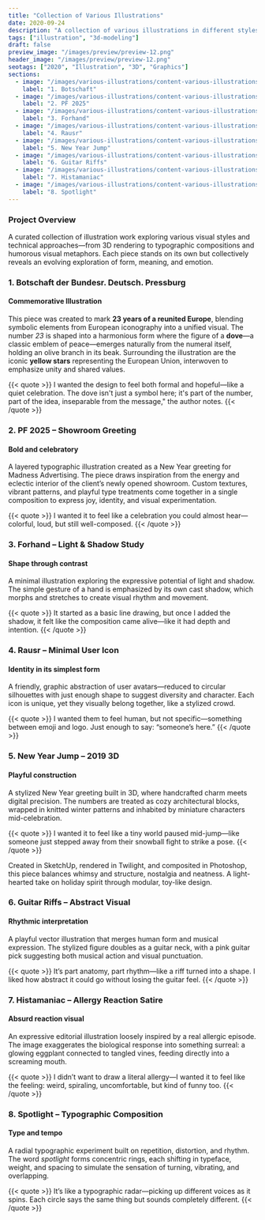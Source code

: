 ```yaml
---
title: "Collection of Various Illustrations"
date: 2020-09-24
description: "A collection of various illustrations in different styles and techniques."
tags: ["illustration", "3d-modeling"]
draft: false
preview_image: "/images/preview/preview-12.png"
header_image: "/images/preview/preview-12.png"
seotags: ["2020", "Illustration", "3D", "Graphics"]
sections:
  - image: "/images/various-illustrations/content-various-illustrations-7.png"
    label: "1. Botschaft"
  - image: "/images/various-illustrations/content-various-illustrations-8.png"
    label: "2. PF 2025"
  - image: "/images/various-illustrations/content-various-illustrations-1.png"
    label: "3. Forhand"
  - image: "/images/various-illustrations/content-various-illustrations-2.png"
    label: "4. Rausr"
  - image: "/images/various-illustrations/content-various-illustrations-3.jpg"
    label: "5. New Year Jump"
  - image: "/images/various-illustrations/content-various-illustrations-4.png"
    label: "6. Guitar Riffs"
  - image: "/images/various-illustrations/content-various-illustrations-5.png"
    label: "7. Histamaniac"
  - image: "/images/various-illustrations/content-various-illustrations-6.png"
    label: "8. Spotlight"
---
```



### Project Overview

A curated collection of illustration work exploring various visual styles and technical approaches—from 3D rendering to typographic compositions and humorous visual metaphors. Each piece stands on its own but collectively reveals an evolving exploration of form, meaning, and emotion.

### 1. Botschaft der Bundesr. Deutsch. Pressburg  
#### Commemorative Illustration  

This piece was created to mark **23 years of a reunited Europe**, blending symbolic elements from European iconography into a unified visual. The number *23* is shaped into a harmonious form where the figure of a **dove**—a classic emblem of peace—emerges naturally from the numeral itself, holding an olive branch in its beak. Surrounding the illustration are the iconic **yellow stars** representing the European Union, interwoven to emphasize unity and shared values.

{{< quote >}}
I wanted the design to feel both formal and hopeful—like a quiet celebration. The dove isn't just a symbol here; it's part of the number, part of the idea, inseparable from the message," the author notes.
{{< /quote >}}

### 2. PF 2025 – Showroom Greeting  
#### Bold and celebratory  

A layered typographic illustration created as a New Year greeting for Madness Advertising. The piece draws inspiration from the energy and eclectic interior of the client’s newly opened showroom. Custom textures, vibrant patterns, and playful type treatments come together in a single composition to express joy, identity, and visual experimentation.

{{< quote >}}
I wanted it to feel like a celebration you could almost hear—colorful, loud, but still well-composed.
{{< /quote >}}


### 3. Forhand – Light & Shadow Study  
#### Shape through contrast  

A minimal illustration exploring the expressive potential of light and shadow. The simple gesture of a hand is emphasized by its own cast shadow, which morphs and stretches to create visual rhythm and movement.  

{{< quote >}}
It started as a basic line drawing, but once I added the shadow, it felt like the composition came alive—like it had depth and intention.
{{< /quote >}}

### 4. Rausr – Minimal User Icon  
#### Identity in its simplest form  

A friendly, graphic abstraction of user avatars—reduced to circular silhouettes with just enough shape to suggest diversity and character. Each icon is unique, yet they visually belong together, like a stylized crowd.  

{{< quote >}}
I wanted them to feel human, but not specific—something between emoji and logo. Just enough to say: “someone’s here.”
{{< /quote >}}

### 5. New Year Jump – 2019 3D  
#### Playful construction  

A stylized New Year greeting built in 3D, where handcrafted charm meets digital precision. The numbers are treated as cozy architectural blocks, wrapped in knitted winter patterns and inhabited by miniature characters mid-celebration.

{{< quote >}}
I wanted it to feel like a tiny world paused mid-jump—like someone just stepped away from their snowball fight to strike a pose.
{{< /quote >}}

Created in SketchUp, rendered in Twilight, and composited in Photoshop, this piece balances whimsy and structure, nostalgia and neatness. A light-hearted take on holiday spirit through modular, toy-like design.

### 6. Guitar Riffs – Abstract Visual  
#### Rhythmic interpretation  

A playful vector illustration that merges human form and musical expression. The stylized figure doubles as a guitar neck, with a pink guitar pick suggesting both musical action and visual punctuation.

{{< quote >}}
It’s part anatomy, part rhythm—like a riff turned into a shape. I liked how abstract it could go without losing the guitar feel.
{{< /quote >}}


### 7. Histamaniac – Allergy Reaction Satire  
#### Absurd reaction visual  

An expressive editorial illustration loosely inspired by a real allergic episode. The image exaggerates the biological response into something surreal: a glowing eggplant connected to tangled vines, feeding directly into a screaming mouth.

{{< quote >}}
I didn’t want to draw a literal allergy—I wanted it to feel like the feeling: weird, spiraling, uncomfortable, but kind of funny too.
{{< /quote >}}


### 8. Spotlight – Typographic Composition  
#### Type and tempo  

A radial typographic experiment built on repetition, distortion, and rhythm. The word *spotlight* forms concentric rings, each shifting in typeface, weight, and spacing to simulate the sensation of turning, vibrating, and overlapping.

{{< quote >}}
It’s like a typographic radar—picking up different voices as it spins. Each circle says the same thing but sounds completely different.
{{< /quote >}}
